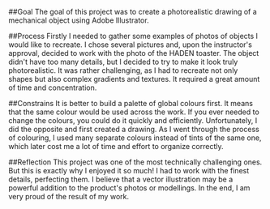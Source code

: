 
##Goal
The goal of this project was to create a photorealistic drawing of a mechanical object using Adobe Illustrator. 

##Process
Firstly I needed to gather some examples of photos of objects I would like to recreate. I chose several pictures and, upon the instructor's approval, decided to work with the photo of the HADEN toaster. The object didn't have too many details, but I decided to try to make it look truly photorealistic. It was rather challenging, as I had to recreate not only shapes but also complex gradients and textures. It required a great amount of time and concentration. 

##Constrains
It is better to build a palette of global colours first. It means that the same colour would be used across the work. If you ever needed to change the colours, you could do it quickly and efficiently. Unfortunately, I did the opposite and first created a drawing. As I went through the process of colouring, I used many separate colours instead of tints of the same one, which later cost me a lot of time and effort to organize correctly.

##Reflection
This project was one of the most technically challenging ones. But this is exactly why I enjoyed it so much! I had to work with the finest details, perfecting them. I believe that a vector illustration may be a powerful addition to the product's photos or modellings. In the end, I am very proud of the result of my work. 

